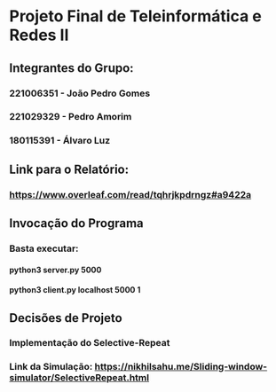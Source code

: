 # Projeto Final de Teleinformática e Redes II

## Integrantes do Grupo:
### 221006351 - João Pedro Gomes
### 221029329 - Pedro Amorim
### 180115391 - Álvaro Luz

## Link para o Relatório: 
### https://www.overleaf.com/read/tqhrjkpdrngz#a9422a

## Invocação do Programa
### Basta executar:
#### python3 server.py 5000
#### python3 client.py localhost 5000 1


## Decisões de Projeto
### Implementação do Selective-Repeat
### Link da Simulação: https://nikhilsahu.me/Sliding-window-simulator/SelectiveRepeat.html